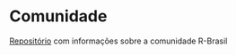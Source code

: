# Comunidade

[Repositório](./profissionais-r-brasil.md) com informações sobre a comunidade R-Brasil

